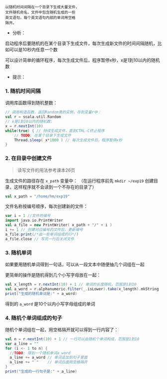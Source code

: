  
    以随机时间间隔在一个目录下生成大量文件，
    文件随机命名，文件中包含随机生成的一些
    英文语句，每个英文语句内部的单词用空格
    隔开。

- 分析：

启动程序后要随机的在某个目录下生成文件，每次生成新文件的时间间隔随机，比如可以是10秒内任意一个数

可以设计简单的循环程序，每次生成文件后，程序暂停x秒，x是1到10以内的随机数

- 提示：

### 1. 随机时间间隔

调用库函数得到随机整数：

```scala
// 调用构造函数，返回Random类的实例，存到变量r中：
val r = scala.util.Random
// x是1到10以内的随机数:
x = r.nextInt(10)
while(true) { // 持续生成文件，直到CTRL-C终止程序
    // TODO: 在某个目录下生成文件
    Thread.sleep( x*1000 ) // 每次生成文件后，程序暂停x秒 
}
```

### 2. 在目录中创建文件

> 读写文件的用法参考课本26页

生成文件的路径存在 `x_path` 变量中：
（在运行程序前先 `mkdir ~/exp19` 创建目录，这样程序就不会读到一个不存在的目录了）

```scala
val x_path = "/home/hm/exp19"
```

文件名称按编号顺序，每次创建新的文件：

```scala
var i = 1 //文件的编号
import java.io.PrintWriter
val a_file = new PrintWriter( x_path + "/" + i ) 
i += 1 // 创建对应编号的文件后，更新编号
a_file.print(/*由一些单词组成的行*/)
a_file.close // 写完一行后关闭文件
```

### 3. 随机单词

如果要用随机单词得到一句话，可以从一段文本中随便抽几个词组在一起

更简单的操作是随机得到几个小写字母放在一起：

```scala
val x_length = r.nextInt(10) + 1 // 单词的长度随机，范围是1到10
val a_word = r.alphanumeric.filter(_.isLower).take(x_length).mkString
print("生成的随机单词是:" + a_word)
```

得到的 `a_word` 是10个以内小写字母组成的单词

### 4. 随机个单词组成的句子

随机个单词组在一起，用空格隔开就可以得到一行内容了：

```scala
val n = r.nextInt(10) + 1 // 一行可以由随机个单词构成，范围是1到10
var a_line = ""
for (i <- 1 to n) {
  //TODO: 得到一个随机单词a_word
  a_line += a_word // 单词追加到句子里面
  a_line += " "    // 单词后面用空格隔开
}
print("生成的一行句子是:" + a_line)
```